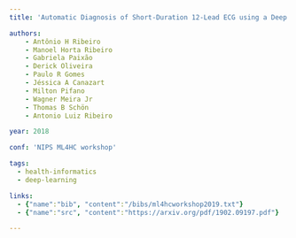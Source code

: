 ```yaml
---
title: 'Automatic Diagnosis of Short-Duration 12-Lead ECG using a Deep Convolutional Network'

authors:
    - Antônio H Ribeiro
    - Manoel Horta Ribeiro
    - Gabriela Paixão
    - Derick Oliveira 
    - Paulo R Gomes 
    - Jéssica A Canazart
    - Milton Pifano
    - Wagner Meira Jr
    - Thomas B Schön
    - Antonio Luiz Ribeiro 

year: 2018

conf: 'NIPS ML4HC workshop'

tags:
  - health-informatics
  - deep-learning

links:
  - {"name":"bib", "content":"/bibs/ml4hcworkshop2019.txt"}
  - {"name":"src", "content":"https://arxiv.org/pdf/1902.09197.pdf"}

---
```

